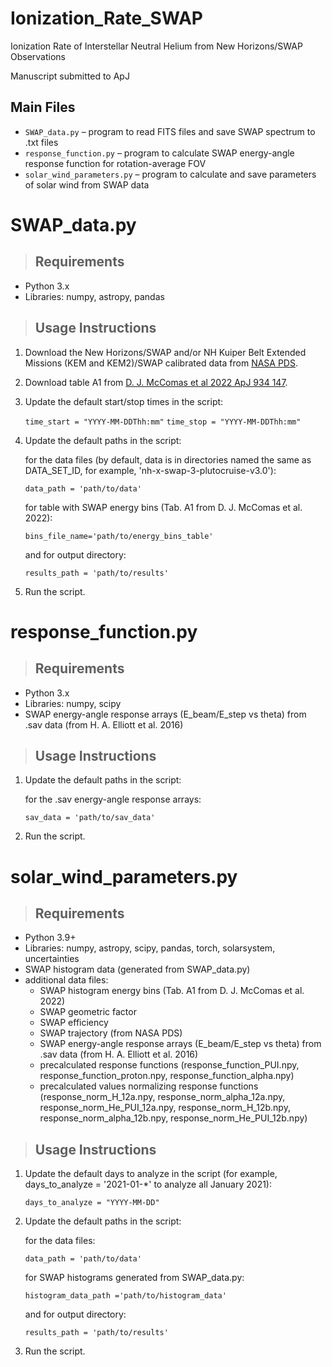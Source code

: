 # Ionization_Rate_SWAP
Ionization Rate of Interstellar Neutral Helium from New Horizons/SWAP Observations

Manuscript submitted to ApJ

## Main Files

- `SWAP_data.py` – program to read FITS files and save SWAP spectrum to .txt files
- `response_function.py` – program to calculate SWAP energy-angle response function for rotation-average FOV
- `solar_wind_parameters.py` – program to calculate and save parameters of solar wind from SWAP data

# SWAP_data.py

  > ## Requirements

   - Python 3.x
   - Libraries: numpy, astropy, pandas
   
  > ## Usage Instructions

  1. Download the New Horizons/SWAP and/or NH Kuiper Belt Extended Missions (KEM and KEM2)/SWAP calibrated data from [NASA PDS](https://pds-smallbodies.astro.umd.edu/data_sb/by_mission.shtml).
  2. Download table A1 from [D. J. McComas et al 2022 ApJ 934 147](https://iopscience.iop.org/article/10.3847/1538-4357/ac7956#apjac7956t4).
  3. Update the default start/stop times in the script:
     
     ```time_start = "YYYY-MM-DDThh:mm"```
     ```time_stop = "YYYY-MM-DDThh:mm"```

  4. Update the default paths in the script:
  
     for the data files (by default, data is in directories named the same as DATA_SET_ID, for example, 'nh-x-swap-3-plutocruise-v3.0'):

     ```data_path = 'path/to/data'```

     for table with SWAP energy bins (Tab. A1 from D. J. McComas et al. 2022):

     ```bins_file_name='path/to/energy_bins_table'```

     and for output directory:
   
     ```results_path = 'path/to/results'```

  5. Run the script.
   
# response_function.py

  > ## Requirements

   - Python 3.x
   - Libraries: numpy, scipy
   - SWAP energy-angle response arrays (E_beam/E_step vs theta) from .sav data (from H. A. Elliott et al. 2016)
  
  > ## Usage Instructions

  1. Update the default paths in the script:
  
     for the .sav energy-angle response arrays:

     ```sav_data = 'path/to/sav_data'```

  2. Run the script.

# solar_wind_parameters.py

  > ## Requirements

   - Python 3.9+
   - Libraries: numpy, astropy, scipy, pandas, torch, solarsystem, uncertainties
   - SWAP histogram data (generated from SWAP_data.py)
   - additional data files:
     - SWAP histogram energy bins (Tab. A1 from D. J. McComas et al. 2022)
     - SWAP geometric factor 
     - SWAP efficiency
     - SWAP trajectory (from NASA PDS) 
     - SWAP energy-angle response arrays (E_beam/E_step vs theta) from .sav data (from H. A. Elliott et al. 2016)
     - precalculated response functions (response_function_PUI.npy, response_function_proton.npy, response_function_alpha.npy)
     - precalculated values ​​normalizing response functions (response_norm_H_12a.npy, response_norm_alpha_12a.npy, response_norm_He_PUI_12a.npy, response_norm_H_12b.npy, response_norm_alpha_12b.npy, response_norm_He_PUI_12b.npy)

  > ## Usage Instructions

  1. Update the default days to analyze in the script (for example, days_to_analyze = '2021-01-*' to analyze all January 2021):
     
     ```days_to_analyze = "YYYY-MM-DD"```

  2. Update the default paths in the script:
  
     for the data files:

     ```data_path = 'path/to/data'```

     for SWAP histograms generated from SWAP_data.py:

     ```histogram_data_path ='path/to/histogram_data'```

     and for output directory:
   
     ```results_path = 'path/to/results'```

  3. Run the script.
